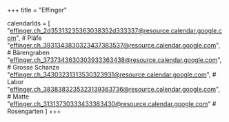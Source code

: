 +++
title = "Effinger"

calendarIds = [
  "effinger.ch_2d35313235363038352d333337@resource.calendar.google.com", # Pläfe 
  "effinger.ch_3931343830323437383537@resource.calendar.google.com", # Bärengraben
  "effinger.ch_3737343630303933363438@resource.calendar.google.com", # Grosse Schanze
  "effinger.ch_34303231313530323931@resource.calendar.google.com", # Labor
  "effinger.ch_3838383235323139363736@resource.calendar.google.com", # Matte
  "effinger.ch_31313730333433383430@resource.calendar.google.com" # Rosengarten
]
+++